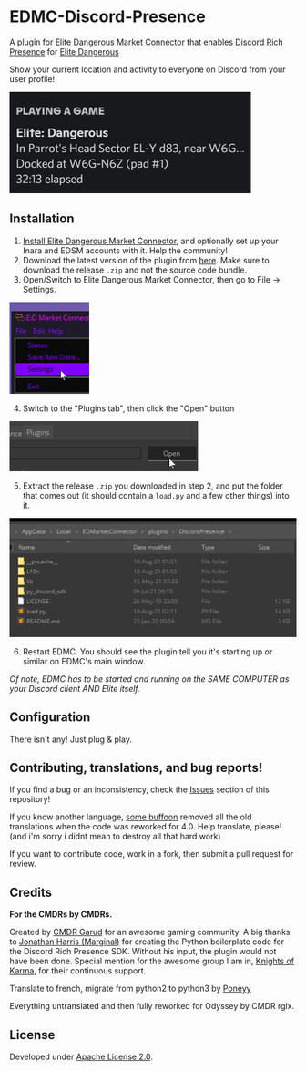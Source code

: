 # EDMC-Discord-Presence

A plugin for [Elite Dangerous Market Connector](https://github.com/Marginal/EDMarketConnector) that enables [Discord Rich Presence](https://discordapp.com/rich-presence) for [Elite Dangerous](https://www.elitedangerous.com/)

Show your current location and activity to everyone on Discord from your user profile!

![An image of someone's Discord user card, showing richer information from the game Elite: Dangerous](.github/readme-1.png)

## Installation

1. [Install Elite Dangerous Market Connector](https://github.com/EDCD/EDMarketConnector), and optionally set up your Inara and EDSM accounts with it. Help the community!
2. Download the latest version of the plugin from [here](//releases/latest). Make sure to download the release `.zip` and not the source code bundle.
3. Open/Switch to Elite Dangerous Market Connector, then go to File -> Settings.

![An image of a menu entry marked "Settings" inside ED Market Connector's main "File" menu](.github/readme-2.png)

4. Switch to the "Plugins tab", then click the "Open" button

![This one! Last tab on the right, first big button.](.github/readme-3.png)

5. Extract the release `.zip` you downloaded in step 2, and put the folder that comes out (it should contain a `load.py` and a few other things) into it.

![Inside the folder it should look like this: a bunch of files and folders inside a folder inside EDMC's main plugins folder.](.github/readme-4.png)

6. Restart EDMC. You should see the plugin tell you it's starting up or similar on EDMC's main window.

*Of note, EDMC has to be started and running on the SAME COMPUTER as your Discord client AND Elite itself.*

## Configuration

There isn't any! Just plug & play.

## Contributing, translations, and bug reports!

If you find a bug or an inconsistency, check the [Issues](//issues) section of this repository!

If you know another language, [some buffoon](<https://github.com/rglx/>) removed all the old translations when the code was reworked for 4.0. Help translate, please! (and i'm sorry i didnt mean to destroy all that hard work)

If you want to contribute code, work in a fork, then submit a pull request for review.

## Credits

**For the CMDRs by CMDRs.**

Created by [CMDR Garud](https://forums.frontier.co.uk/member.php/136073-Garud) for an awesome gaming community. 
A big thanks to [Jonathan Harris (Marginal)](https://github.com/Marginal) for creating the Python boilerplate code for the Discord Rich Presence SDK. Without his input, the plugin would not have been done. Special mention for the awesome group I am in, [Knights of Karma](http://knightsofkarma.com/), for their continuous support.

Translate to french, migrate from python2 to python3 by [Poneyy](https://github.com/Poneyy)

Everything untranslated and then fully reworked for Odyssey by CMDR rglx.

## License

Developed under [Apache License 2.0](https://choosealicense.com/licenses/apache-2.0/).
